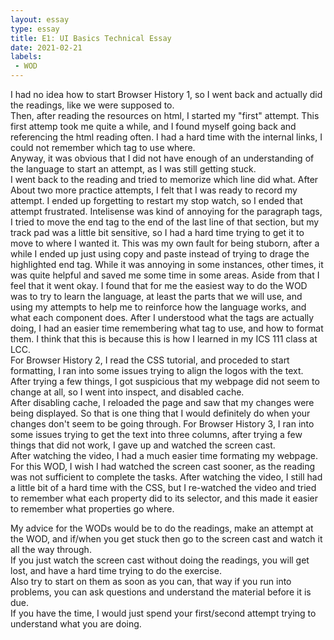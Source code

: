 ```yaml
---
layout: essay
type: essay
title: E1: UI Basics Technical Essay
date: 2021-02-21
labels: 
 - WOD
---
```

  I had no idea how to start Browser History 1, so I went back and actually did the readings, like we were supposed to.  
Then, after reading the resources on html, I started my "first" attempt.  This first attemp took me quite a while,
and I found myself going back and referencing the html reading often.  I had a hard time with the internal links, I could not remember which tag to use where.  
Anyway, it was obvious that I did not have enough of an understanding of the language to start an attempt, as I was still getting stuck.  
I went back to the reading and tried to memorize which line did what.  After About two more practice attempts, I felt that I was ready to record my attempt.
I ended up forgetting to restart my stop watch, so I ended that attempt frustrated.
Intelisense was kind of annoying for the paragraph tags, I tried to move the end tag to the end of the last line of that section, but my track pad was a little bit sensitive, so I had a hard time trying to get it to move to where I wanted it. 
This was my own fault for being stuborn, after a while I ended up just using copy and paste instead of trying to drage the highlighted end tag. 
While it was annoying in some instances, other times,  it was quite helpful and saved me some time in some areas.
Aside from that I feel that it went okay.  I found that for me the easiest way to do the WOD was to try to learn the language, at least the parts that we will use, 
and using my attempts to help me to reinforce how the language works, and what each component does. After I understood what the tags are actually doing, 
I had an easier time remembering what tag to use, and how to format them.  I think that this is because this is how I learned in my ICS 111 class at LCC.  
  For Browser History 2, I read the CSS tutorial, and proceded to start formatting,  I ran into some issues trying to align the logos with the text. 
After trying a few things, I got suspicious that my webpage did not seem to change at all, so I went into inspect, and disabled cache.  
After disabling cache, I reloaded the page and saw that my changes were being displayed.  So that is one thing that I would definitely do when your changes don't seem to be going through.
  For Browser History 3, I ran into some issues trying to get the text into three columns, after trying a few things that did not work, I gave up and watched the screen cast.  
After watching the video, I had a much easier time formating my webpage. For this WOD, I wish I had watched the screen cast sooner, as the reading was not sufficient to complete the tasks. 
After watching the video, I still had a little bit of a hard time with the CSS, but I re-watched the video and tried to remember what each property did to its selector, and this made it easier to 
remember what properties go where.  

  My advice for the WODs would be to do the readings, make an attempt at the WOD, and if/when you get stuck then go to the screen cast and watch it all the way through.  
  If you just watch the screen cast without doing the readings, you will get lost, and have a hard time trying to do the exercise.  
  Also try to start on them as soon as you can, that way if you run into problems, you can ask questions and understand the material before it is due.  
  If you have the time, I would just spend your first/second attempt trying to understand what you are doing.
